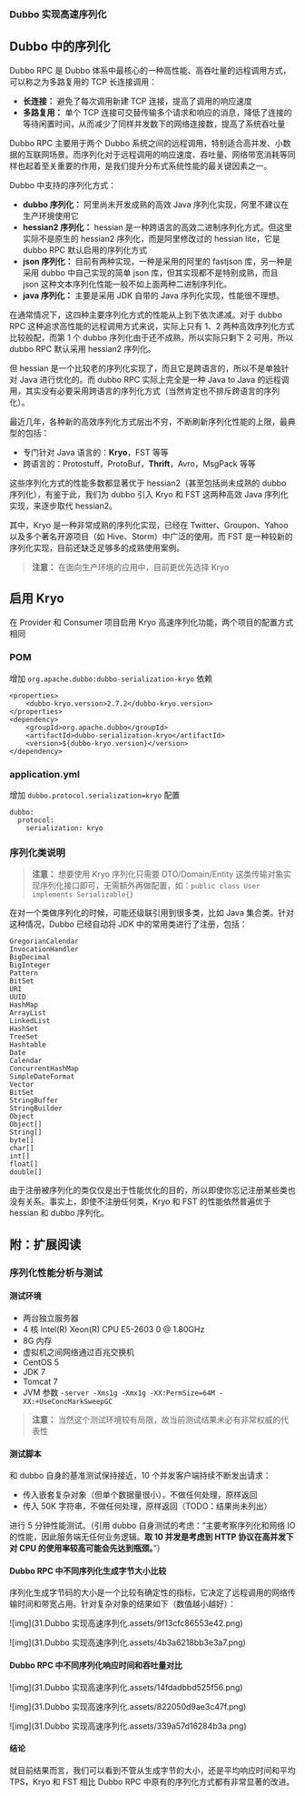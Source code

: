 ### Dubbo 实现高速序列化



## Dubbo 中的序列化

Dubbo RPC 是 Dubbo 体系中最核心的一种高性能、高吞吐量的远程调用方式，可以称之为多路复用的 TCP 长连接调用：

- **长连接：** 避免了每次调用新建 TCP 连接，提高了调用的响应速度
- **多路复用：** 单个 TCP 连接可交替传输多个请求和响应的消息，降低了连接的等待闲置时间，从而减少了同样并发数下的网络连接数，提高了系统吞吐量

Dubbo RPC 主要用于两个 Dubbo 系统之间的远程调用，特别适合高并发、小数据的互联网场景。而序列化对于远程调用的响应速度、吞吐量、网络带宽消耗等同样也起着至关重要的作用，是我们提升分布式系统性能的最关键因素之一。

Dubbo 中支持的序列化方式：

- **dubbo 序列化：** 阿里尚未开发成熟的高效 Java 序列化实现，阿里不建议在生产环境使用它
- **hessian2 序列化：** hessian 是一种跨语言的高效二进制序列化方式。但这里实际不是原生的 hessian2 序列化，而是阿里修改过的 hessian lite，它是 dubbo RPC 默认启用的序列化方式
- **json 序列化：** 目前有两种实现，一种是采用的阿里的 fastjson 库，另一种是采用 dubbo 中自己实现的简单 json 库，但其实现都不是特别成熟，而且 json 这种文本序列化性能一般不如上面两种二进制序列化。
- **java 序列化：** 主要是采用 JDK 自带的 Java 序列化实现，性能很不理想。

在通常情况下，这四种主要序列化方式的性能从上到下依次递减。对于 dubbo RPC 这种追求高性能的远程调用方式来说，实际上只有 1、2 两种高效序列化方式比较般配，而第 1 个 dubbo 序列化由于还不成熟，所以实际只剩下 2 可用，所以 dubbo RPC 默认采用 hessian2 序列化。

但 hessian 是一个比较老的序列化实现了，而且它是跨语言的，所以不是单独针对 Java 进行优化的。而 dubbo RPC 实际上完全是一种 Java to Java 的远程调用，其实没有必要采用跨语言的序列化方式（当然肯定也不排斥跨语言的序列化）。

最近几年，各种新的高效序列化方式层出不穷，不断刷新序列化性能的上限，最典型的包括：

- 专门针对 Java 语言的：**Kryo**，FST 等等
- 跨语言的：Protostuff，ProtoBuf，**Thrift**，Avro，MsgPack 等等

这些序列化方式的性能多数都显著优于 hessian2（甚至包括尚未成熟的 dubbo 序列化），有鉴于此，我们为 dubbo 引入 Kryo 和 FST 这两种高效 Java 序列化实现，来逐步取代 hessian2。

其中，Kryo 是一种非常成熟的序列化实现，已经在 Twitter、Groupon、Yahoo 以及多个著名开源项目（如 Hive、Storm）中广泛的使用。而 FST 是一种较新的序列化实现，目前还缺乏足够多的成熟使用案例。

> **注意：** 在面向生产环境的应用中，目前更优先选择 Kryo

## 启用 Kryo

在 Provider 和 Consumer 项目启用 Kryo 高速序列化功能，两个项目的配置方式相同

### POM

增加 `org.apache.dubbo:dubbo-serialization-kryo` 依赖

```
<properties>
    <dubbo-kryo.version>2.7.2</dubbo-kryo.version>
</properties>
<dependency>
    <groupId>org.apache.dubbo</groupId>
    <artifactId>dubbo-serialization-kryo</artifactId>
    <version>${dubbo-kryo.version}</version>
</dependency>
```

### application.yml

增加 `dubbo.protocol.serialization=kryo` 配置

```
dubbo:
  protocol:
    serialization: kryo
```

### 序列化类说明

> **注意：** 想要使用 Kryo 序列化只需要 DTO/Domain/Entity 这类传输对象实现序列化接口即可，无需额外再做配置，如：`public class User implements Serializable{}`

在对一个类做序列化的时候，可能还级联引用到很多类，比如 Java 集合类。针对这种情况，Dubbo 已经自动将 JDK 中的常用类进行了注册，包括：

```
GregorianCalendar
InvocationHandler
BigDecimal
BigInteger
Pattern
BitSet
URI
UUID
HashMap
ArrayList
LinkedList
HashSet
TreeSet
Hashtable
Date
Calendar
ConcurrentHashMap
SimpleDateFormat
Vector
BitSet
StringBuffer
StringBuilder
Object
Object[]
String[]
byte[]
char[]
int[]
float[]
double[]
```

由于注册被序列化的类仅仅是出于性能优化的目的，所以即使你忘记注册某些类也没有关系。事实上，即使不注册任何类，Kryo 和 FST 的性能依然普遍优于 hessian 和 dubbo 序列化。

## 附：扩展阅读

### 序列化性能分析与测试

#### 测试环境

- 两台独立服务器
- 4 核 Intel(R) Xeon(R) CPU E5-2603 0 @ 1.80GHz
- 8G 内存
- 虚拟机之间网络通过百兆交换机
- CentOS 5
- JDK 7
- Tomcat 7
- JVM 参数 `-server -Xms1g -Xmx1g -XX:PermSize=64M -XX:+UseConcMarkSweepGC`

> **注意：** 当然这个测试环境较有局限，故当前测试结果未必有非常权威的代表性

#### 测试脚本

和 dubbo 自身的基准测试保持接近，10 个并发客户端持续不断发出请求：

- 传入嵌套复杂对象（但单个数据量很小），不做任何处理，原样返回
- 传入 50K 字符串，不做任何处理，原样返回（TODO：结果尚未列出）

进行 5 分钟性能测试。（引用 dubbo 自身测试的考虑：“主要考察序列化和网络 IO 的性能，因此服务端无任何业务逻辑。**取 10 并发是考虑到 HTTP 协议在高并发下对 CPU 的使用率较高可能会先达到瓶颈。**”）

#### Dubbo RPC 中不同序列化生成字节大小比较

序列化生成字节码的大小是一个比较有确定性的指标，它决定了远程调用的网络传输时间和带宽占用。针对复杂对象的结果如下（数值越小越好）：

![img](31.Dubbo 实现高速序列化.assets/9f13cfc86553e42.png)

![img](31.Dubbo 实现高速序列化.assets/4b3a6218bb3e3a7.png)

#### Dubbo RPC 中不同序列化响应时间和吞吐量对比

![img](31.Dubbo 实现高速序列化.assets/14fdadbbd525f56.png)

![img](31.Dubbo 实现高速序列化.assets/822050d9ae3c47f.png)

![img](31.Dubbo 实现高速序列化.assets/339a57d16284b3a.png)

#### 结论

就目前结果而言，我们可以看到不管从生成字节的大小，还是平均响应时间和平均 TPS，Kryo 和 FST 相比 Dubbo RPC 中原有的序列化方式都有非常显著的改进。